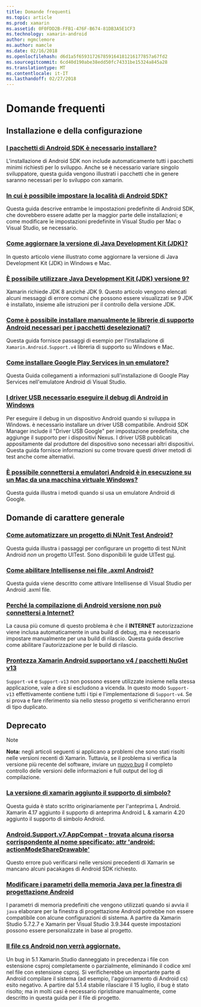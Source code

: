 ```yaml
---
title: Domande frequenti
ms.topic: article
ms.prod: xamarin
ms.assetid: 0F0FDD2B-FFB1-476F-B674-81DB3A5E1CF3
ms.technology: xamarin-android
author: mgmclemore
ms.author: mamcle
ms.date: 02/16/2018
ms.openlocfilehash: d6d1a5f659317267859164181216177857a67fd2
ms.sourcegitcommit: 6cd40d190abe38edd50fc74331be15324a845a28
ms.translationtype: MT
ms.contentlocale: it-IT
ms.lasthandoff: 02/27/2018
---
```

# <a name="frequently-asked-questions"></a>Domande frequenti

## <a name="installation--setup"></a>Installazione e della configurazione

### <a name="which-android-sdk-packages-should-i-installinstall-android-sdk-packagesmd"></a>[I pacchetti di Android SDK è necessario installare?](install-android-sdk-packages.md)

L'installazione di Android SDK non include automaticamente tutti i pacchetti minimi richiesti per lo sviluppo. Anche se è necessario variare singolo sviluppatore, questa guida vengono illustrati i pacchetti che in genere saranno necessari per lo sviluppo con xamarin.

### <a name="where-can-i-set-my-android-sdk-locationsandroid-sdk-locationmd"></a>[In cui è possibile impostare la località di Android SDK?](android-sdk-location.md)

Questa guida descrive entrambe le impostazioni predefinite di Android SDK, che dovrebbero essere adatte per la maggior parte delle installazioni; e come modificare le impostazioni predefinite in Visual Studio per Mac o Visual Studio, se necessario.

### <a name="how-do-i-update-the-java-development-kit-jdk-versionupdate-jdkmd"></a>[Come aggiornare la versione di Java Development Kit (JDK)?](update-jdk.md)

In questo articolo viene illustrato come aggiornare la versione di Java Development Kit (JDK) in Windows e Mac.

### <a name="can-i-use-java-development-kit-jdk-version-9jdk9-errorsmd"></a>[È possibile utilizzare Java Development Kit (JDK) versione 9?](jdk9-errors.md)

Xamarin richiede JDK 8 anziché JDK 9. Questo articolo vengono elencati alcuni messaggi di errore comuni che possono essere visualizzati se 9 JDK è installato, insieme alle istruzioni per il controllo della versione JDK.


### <a name="how-can-i-manually-install-the-android-support-libraries-required-by-the-xamarinandroidsupport-packagesinstall-android-support-librarymd"></a>[Come è possibile installare manualmente le librerie di supporto Android necessari per i pacchetti deselezionati?](install-android-support-library.md)

Questa guida fornisce passaggi di esempio per l'installazione di `Xamarin.Android.Support.v4` libreria di supporto su Windows e Mac.

### <a name="how-do-i-install-google-play-services-in-an-emulatorinstall-gpsmd"></a>[Come installare Google Play Services in un emulatore?](install-gps.md)

Questa Guida collegamenti a informazioni sull'installazione di Google Play Services nell'emulatore Android di Visual Studio.

### <a name="what-usb-drivers-do-i-need-to-debug-android-on-windowsandroid-drivers-debug-windowsmd"></a>[I driver USB necessario eseguire il debug di Android in Windows](android-drivers-debug-windows.md)

Per eseguire il debug in un dispositivo Android quando si sviluppa in Windows. è necessario installare un driver USB compatibile. Android SDK Manager include il "Driver USB Google" per impostazione predefinita, che aggiunge il supporto per i dispositivi Nexus.
I driver USB pubblicati appositamente dal produttore del dispositivo sono necessari altri dispositivi. Questa guida fornisce informazioni su come trovare questi driver metodi di test anche come alternativi.

### <a name="is-it-possible-to-connect-to-android-emulators-running-on-a-mac-from-a-windows-vmconnect-android-emulator-mac-windowsmd"></a>[È possibile connettersi a emulatori Android è in esecuzione su un Mac da una macchina virtuale Windows?](connect-android-emulator-mac-windows.md)

Questa guida illustra i metodi quando si usa un emulatore Android di Google.

## <a name="general-questions"></a>Domande di carattere generale

### <a name="how-do-i-automate-an-android-nunit-test-projectautomate-android-nunit-testmd"></a>[Come automatizzare un progetto di NUnit Test Android?](automate-android-nunit-test.md)

Questa guida illustra i passaggi per configurare un progetto di test NUnit Android _non_ un progetto UITest. Sono disponibili le guide UITest [qui](https://docs.microsoft.com/appcenter/test-cloud/preparing-for-upload/uitest).

### <a name="how-do-i-enable-intellisense-in-android-axml-filesenable-axml-intellisensemd"></a>[Come abilitare Intellisense nei file .axml Android?](enable-axml-intellisense.md)

Questa guida viene descritto come attivare Intellisense di Visual Studio per Android .axml file.

### <a name="why-cant-my-android-release-build-connect-to-the-internetandroid-internetmd"></a>[Perché la compilazione di Android versione non può connettersi a Internet?](android-internet.md)

La causa più comune di questo problema è che il **INTERNET** autorizzazione viene inclusa automaticamente in una build di debug, ma è necessario impostare manualmente per una build di rilascio. Questa guida descrive come abilitare l'autorizzazione per le build di rilascio.

### <a name="smarter-xamarin-android-support-v4--v13-nuget-packagesandroid-support-v4v13-librariesmd"></a>[Prontezza Xamarin Android supportano v4 / pacchetti NuGet v13](android-support-v4v13-libraries.md)

`Support-v4` e `Support-v13` non possono essere utilizzate insieme nella stessa applicazione, vale a dire si escludono a vicenda. In questo modo `Support-v13` effettivamente contiene tutti i tipi e l'implementazione di `Support-v4`. Se si prova e fare riferimento sia nello stesso progetto si verificheranno errori di tipo duplicato.


## <a name="deprecated"></a>Deprecato

> [!NOTE]
> **Nota:** negli articoli seguenti si applicano a problemi che sono stati risolti nelle versioni recenti di Xamarin. Tuttavia, se il problema si verifica la versione più recente del software, inviare un [nuovo bug](~/cross-platform/troubleshooting/questions/howto-file-bug.md) il completo controllo delle versioni delle informazioni e full output del log di compilazione.

### <a name="what-version-of-xamarinandroid-added-lollipop-supportxa-lollipopmd"></a>[La versione di xamarin aggiunto il supporto di simbolo?](xa-lollipop.md)

Questa guida è stato scritto originariamente per l'anteprima L Android. Xamarin 4.17 aggiunto il supporto di anteprima Android L & xamarin 4.20 aggiunto il supporto di simbolo Android.

### <a name="androidsupportv7appcompat---no-resource-found-that-matches-the-given-name-attr-androidactionmodesharedrawablemissing-action-mode-share-drawablemd"></a>[Android.Support.v7.AppCompat - trovata alcuna risorsa corrispondente al nome specificato: attr 'android: actionModeShareDrawable'](missing-action-mode-share-drawable.md)

Questo errore può verificarsi nelle versioni precedenti di Xamarin se mancano alcuni pacakages di Android SDK richiesto.

### <a name="adjusting-java-memory-parameters-for-the-android-designerandroid-designer-java-memorymd"></a>[Modificare i parametri della memoria Java per la finestra di progettazione Android](android-designer-java-memory.md)

I parametri di memoria predefiniti che vengono utilizzati quando si avvia il `java` elaborare per la finestra di progettazione Android potrebbe non essere compatibile con alcune configurazioni di sistema. A partire da Xamarin Studio 5.7.2.7 e Xamarin per Visual Studio 3.9.344 queste impostazioni possono essere personalizzate in base al progetto.

### <a name="my-android-resourcedesignercs-file-will-not-updateresource-designer-wont-updatemd"></a>[Il file cs Android non verrà aggiornate.](resource-designer-wont-update.md)

Un bug in 5.1 Xamarin.Studio danneggiato in precedenza i file con estensione csproj completamente o parzialmente, eliminando il codice xml nel file con estensione csproj. Si verificherebbe un importante parte di Android compilare il sistema (ad esempio, l'aggiornamento di Android cs) esito negativo. A partire dal 5.1.4 stabile rilasciare il 15 luglio, il bug è stato risolto; ma in molti casi è necessario ripristinare manualmente, come descritto in questa guida per il file di progetto.



